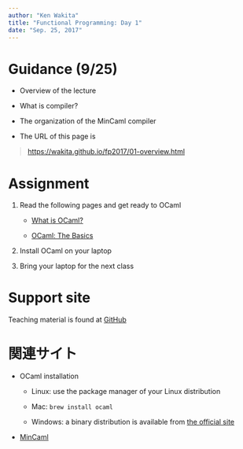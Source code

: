 ```yaml
---
author: "Ken Wakita"
title: "Functional Programming: Day 1"
date: "Sep. 25, 2017"
---
```


# Guidance (9/25)

- Overview of the lecture

- What is compiler?

- The organization of the MinCaml compiler

- The URL of this page is

> https://wakita.github.io/fp2017/01-overview.html

# Assignment

1. Read the following pages and get ready to OCaml

    - [What is OCaml?](http://ocaml.org/learn/description.html)

    - [OCaml: The Basics](http://ocaml.org/learn/tutorials/basics.html)

1. Install OCaml on your laptop

1. Bring your laptop for the next class

# Support site

Teaching material is found at [GitHub](https://wakita.github.io/fp2017/)

# 関連サイト

- OCaml installation

    - Linux: use the package manager of your Linux distribution

    - Mac: `brew install ocaml`

    - Windows: a binary distribution is available from [the official site](http://protz.github.io/ocaml-installer/)

- [MinCaml](http://esumii.github.io/min-caml/index-e.html)
